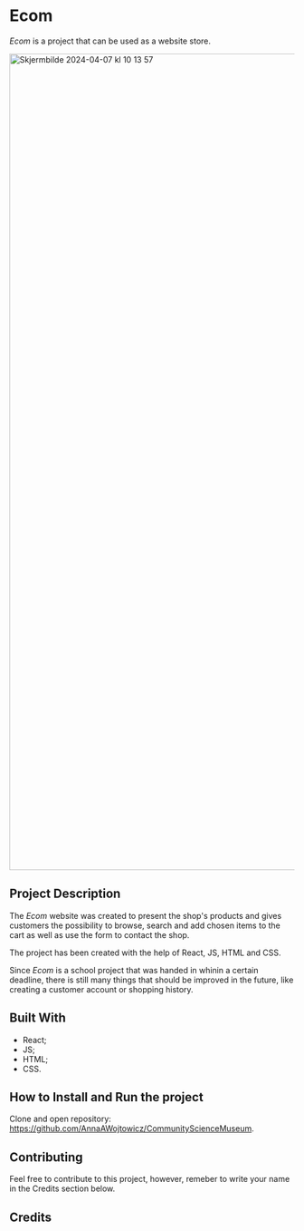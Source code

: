 # Ecom
*Ecom* is a project that can be used as a website store. 


<img width="1440" alt="Skjermbilde 2024-04-07 kl  10 13 57" src="https://github.com/AnnaAWojtowicz/eComStore/assets/87201797/1b0acbbc-d8c0-42e4-8ac0-0e0f499db1cd">

## Project Description
The *Ecom* website was created to present the shop's products and gives customers the possibility to browse, search and add chosen items to the cart as well as use the form to contact the shop.


The project has been created with the help of React, JS, HTML and CSS.

Since *Ecom* is a school project that was handed in whinin a certain deadline, there is still many things that should be improved in the future, like creating a customer account or shopping history.

## Built With
- React;
- JS;
- HTML;
- CSS.

## How to Install and Run the project
Clone and open repository: https://github.com/AnnaAWojtowicz/CommunityScienceMuseum.

## Contributing
Feel free to contribute to this project, however, remeber to write your name in the Credits section below.

## Credits
